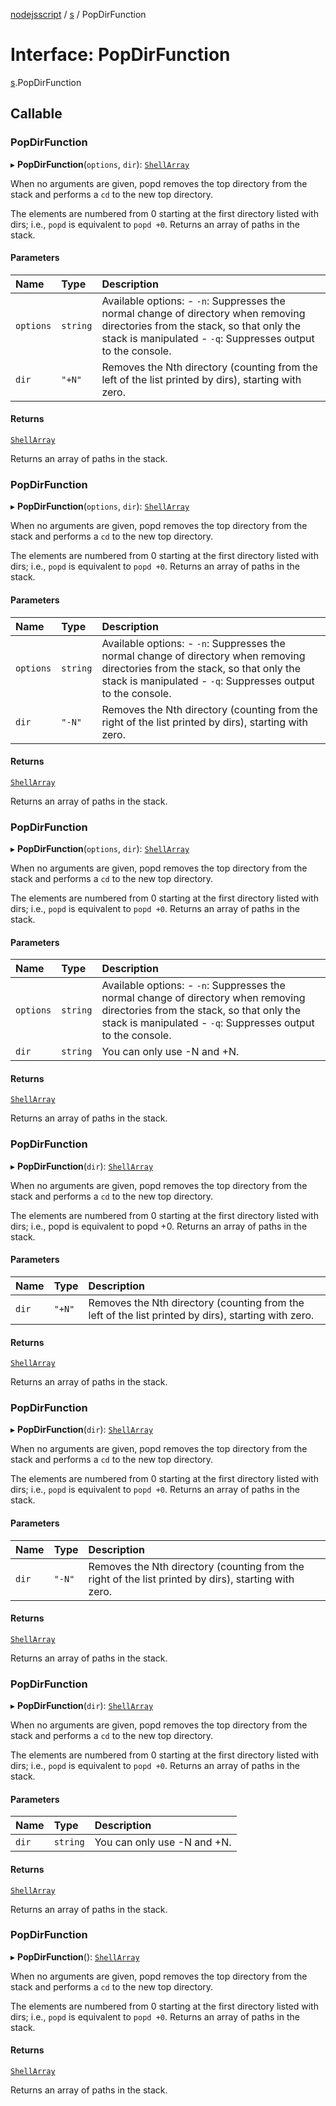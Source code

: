 [nodejsscript](../README.md) / [s](../modules/s.md) / PopDirFunction

# Interface: PopDirFunction

[s](../modules/s.md).PopDirFunction

## Callable

### PopDirFunction

▸ **PopDirFunction**(`options`, `dir`): [`ShellArray`](../modules/s.md#shellarray)

When no arguments are given, popd removes the top directory from the stack
and performs a `cd` to the new top directory.

The elements are numbered from 0 starting at the first directory listed with dirs;
i.e., `popd` is equivalent to `popd +0`. Returns an array of paths in the stack.

#### Parameters

| Name | Type | Description |
| :------ | :------ | :------ |
| `options` | `string` | Available options:        - `-n`: Suppresses the normal change of directory when removing directories                from the stack, so that only the stack is manipulated        - `-q`: Suppresses output to the console. |
| `dir` | ``"+N"`` | Removes the Nth directory (counting from the left of the list printed by dirs), starting with zero. |

#### Returns

[`ShellArray`](../modules/s.md#shellarray)

Returns an array of paths in the stack.

### PopDirFunction

▸ **PopDirFunction**(`options`, `dir`): [`ShellArray`](../modules/s.md#shellarray)

When no arguments are given, popd removes the top directory from the stack
and performs a `cd` to the new top directory.

The elements are numbered from 0 starting at the first directory listed with dirs;
i.e., `popd` is equivalent to `popd +0`. Returns an array of paths in the stack.

#### Parameters

| Name | Type | Description |
| :------ | :------ | :------ |
| `options` | `string` | Available options:        - `-n`: Suppresses the normal change of directory when removing directories                from the stack, so that only the stack is manipulated        - `-q`: Suppresses output to the console. |
| `dir` | ``"-N"`` | Removes the Nth directory (counting from the right of the list printed by dirs), starting with zero. |

#### Returns

[`ShellArray`](../modules/s.md#shellarray)

Returns an array of paths in the stack.

### PopDirFunction

▸ **PopDirFunction**(`options`, `dir`): [`ShellArray`](../modules/s.md#shellarray)

When no arguments are given, popd removes the top directory from the stack
and performs a `cd` to the new top directory.

The elements are numbered from 0 starting at the first directory listed with dirs;
i.e., `popd` is equivalent to `popd +0`. Returns an array of paths in the stack.

#### Parameters

| Name | Type | Description |
| :------ | :------ | :------ |
| `options` | `string` | Available options:        - `-n`: Suppresses the normal change of directory when removing directories                from the stack, so that only the stack is manipulated        - `-q`: Suppresses output to the console. |
| `dir` | `string` | You can only use -N and +N. |

#### Returns

[`ShellArray`](../modules/s.md#shellarray)

Returns an array of paths in the stack.

### PopDirFunction

▸ **PopDirFunction**(`dir`): [`ShellArray`](../modules/s.md#shellarray)

When no arguments are given, popd removes the top directory from the stack
and performs a `cd` to the new top directory.

The elements are numbered from 0 starting at the first directory listed with dirs;
i.e., popd is equivalent to popd +0. Returns an array of paths in the stack.

#### Parameters

| Name | Type | Description |
| :------ | :------ | :------ |
| `dir` | ``"+N"`` | Removes the Nth directory (counting from the left of the list printed by dirs), starting with zero. |

#### Returns

[`ShellArray`](../modules/s.md#shellarray)

Returns an array of paths in the stack.

### PopDirFunction

▸ **PopDirFunction**(`dir`): [`ShellArray`](../modules/s.md#shellarray)

When no arguments are given, popd removes the top directory from the stack
and performs a `cd` to the new top directory.

The elements are numbered from 0 starting at the first directory listed with dirs;
i.e., `popd` is equivalent to `popd +0`. Returns an array of paths in the stack.

#### Parameters

| Name | Type | Description |
| :------ | :------ | :------ |
| `dir` | ``"-N"`` | Removes the Nth directory (counting from the right of the list printed by dirs), starting with zero. |

#### Returns

[`ShellArray`](../modules/s.md#shellarray)

Returns an array of paths in the stack.

### PopDirFunction

▸ **PopDirFunction**(`dir`): [`ShellArray`](../modules/s.md#shellarray)

When no arguments are given, popd removes the top directory from the stack
and performs a `cd` to the new top directory.

The elements are numbered from 0 starting at the first directory listed with dirs;
i.e., `popd` is equivalent to `popd +0`. Returns an array of paths in the stack.

#### Parameters

| Name | Type | Description |
| :------ | :------ | :------ |
| `dir` | `string` | You can only use -N and +N. |

#### Returns

[`ShellArray`](../modules/s.md#shellarray)

Returns an array of paths in the stack.

### PopDirFunction

▸ **PopDirFunction**(): [`ShellArray`](../modules/s.md#shellarray)

When no arguments are given, popd removes the top directory from the stack
and performs a `cd` to the new top directory.

The elements are numbered from 0 starting at the first directory listed with dirs;
i.e., `popd` is equivalent to `popd +0`. Returns an array of paths in the stack.

#### Returns

[`ShellArray`](../modules/s.md#shellarray)

Returns an array of paths in the stack.
